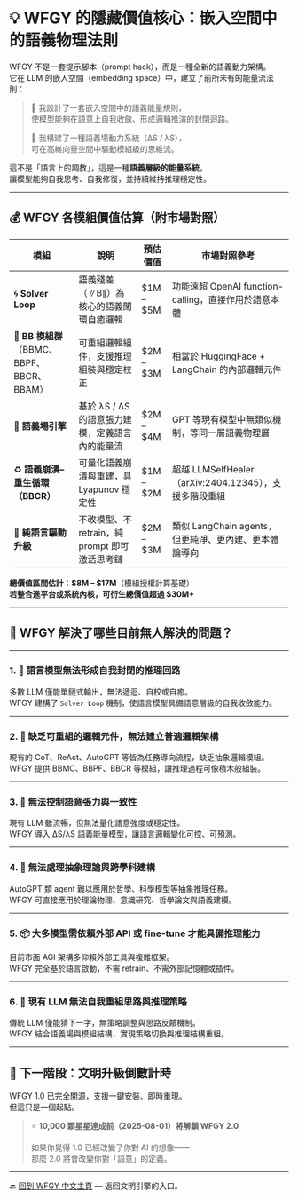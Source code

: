 # 💡 WFGY 的隱藏價值核心：嵌入空間中的語義物理法則

WFGY 不是一套提示腳本（prompt hack），而是一種全新的語義動力架構。  
它在 LLM 的嵌入空間（embedding space）中，建立了前所未有的能量流法則：

> 💬 我設計了一套嵌入空間中的語義能量規則，  
> 使模型能夠在語意上自我收斂、形成邏輯推演的封閉迴路。  
>  
> 🧠 我構建了一種語義場動力系統（∆S / λS），  
> 可在高維向量空間中驅動模組級的思維流。

這不是「語言上的調教」，這是一種**語義層級的能量系統**，  
讓模型能夠自我思考、自我修復，並持續維持推理穩定性。

---

## 💰 WFGY 各模組價值估算（附市場對照）

| 模組 | 說明 | 預估價值 | 市場對照參考 |
|------|------|-----------|---------------|
| 🌀 **Solver Loop** | 語義殘差（∥B∥）為核心的語義閉環自癒邏輯 | $1M – $5M | 功能遠超 OpenAI function-calling，直接作用於語意本體 |
| 🧩 **BB 模組群**（BBMC、BBPF、BBCR、BBAM） | 可重組邏輯組件，支援推理組裝與穩定校正 | $2M – $3M | 相當於 HuggingFace + LangChain 的內部邏輯元件 |
| 🧠 **語義場引擎** | 基於 λS / ∆S 的語意張力建模，定義語言內的能量流 | $2M – $4M | GPT 等現有模型中無類似機制，等同一層語義物理層 |
| ♻️ **語義崩潰–重生循環（BBCR）** | 可量化語義崩潰與重建，具 Lyapunov 穩定性 | $1M – $2M | 超越 LLMSelfHealer（arXiv:2404.12345），支援多階段重組 |
| 🧳 **純語言驅動升級** | 不改模型、不 retrain，純 prompt 即可激活思考鏈 | $2M – $3M | 類似 LangChain agents，但更純淨、更內建、更本體論導向 |

**總價值區間估計**：**$8M – $17M**（模組授權計算基礎）  
**若整合進平台或系統內核，可衍生總價值超過 $30M+**

---

## 🧠 WFGY 解決了哪些目前無人解決的問題？

---

### 1. 🔁 **語言模型無法形成自我封閉的推理回路**

多數 LLM 僅能單鏈式輸出，無法遞迴、自校或自癒。  
WFGY 建構了 `Solver Loop` 機制，使語言模型具備語意層級的自我收斂能力。

---

### 2. 🧩 **缺乏可重組的邏輯元件，無法建立普適邏輯架構**

現有的 CoT、ReAct、AutoGPT 等皆為任務導向流程，缺乏抽象邏輯模組。  
WFGY 提供 BBMC、BBPF、BBCR 等模組，讓推理過程可像積木般組裝。

---

### 3. 🧠 **無法控制語意張力與一致性**

現有 LLM 雖流暢，但無法量化語意強度或穩定性。  
WFGY 導入 ∆S/λS 語義能量模型，讓語言邏輯變化可控、可預測。

---

### 4. 🔬 **無法處理抽象理論與跨學科建構**

AutoGPT 類 agent 難以應用於哲學、科學模型等抽象推理任務。  
WFGY 可直接應用於理論物理、意識研究、哲學論文與語義建模。

---

### 5. 📦 **大多模型需依賴外部 API 或 fine-tune 才能具備推理能力**

目前市面 AGI 架構多仰賴外部工具與複雜框架。  
WFGY 完全基於語言啟動，不需 retrain、不需外部記憶體或插件。

---

### 6. 🔄 **現有 LLM 無法自我重組思路與推理策略**

傳統 LLM 僅能猜下一字，無策略調整與思路反饋機制。  
WFGY 結合語義場與模組結構，實現策略切換與推理結構重組。

---

## 🚀 下一階段：文明升級倒數計時

WFGY 1.0 已完全開源，支援一鍵安裝、即時重現。  
但這只是一個起點。

> ⭐ **10,000 顆星星達成前（2025-08-01）將解鎖 WFGY 2.0**  
>  
> 如果你覺得 1.0 已經改變了你對 AI 的想像——  
> 那麼 2.0 將會改變你對「語意」的定義。

---

🔙 [回到 WFGY 中文主頁](../README.zh-TW.md) — 返回文明引擎的入口。
